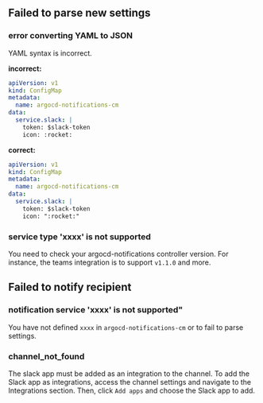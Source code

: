 ## Failed to parse new settings

### error converting YAML to JSON

YAML syntax is incorrect.

**incorrect:**

```yaml
apiVersion: v1
kind: ConfigMap
metadata:
  name: argocd-notifications-cm
data:
  service.slack: |
    token: $slack-token
    icon: :rocket:
```

**correct:**

```yaml
apiVersion: v1
kind: ConfigMap
metadata:
  name: argocd-notifications-cm
data:
  service.slack: |
    token: $slack-token
    icon: ":rocket:"
```

### service type 'xxxx' is not supported

You need to check your argocd-notifications controller version. For instance, the teams integration is to support `v1.1.0` and more.

## Failed to notify recipient

### notification service 'xxxx' is not supported"

You have not defined `xxxx` in `argocd-notifications-cm` or to fail to parse settings.

### channel_not_found

The slack app must be added as an integration to the channel. To add the Slack app as integrations, access the channel settings and navigate to the Integrations section. Then, click `Add apps` and choose the Slack app to add.
